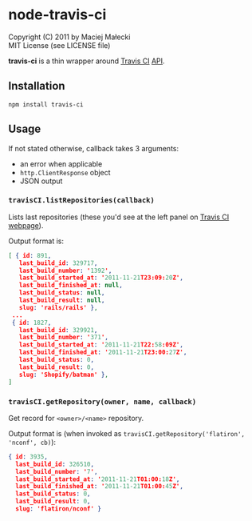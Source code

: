 # node-travis-ci
Copyright (C) 2011 by Maciej Małecki  
MIT License (see LICENSE file)

**travis-ci** is a thin wrapper around [Travis CI](http://travis-ci.org) [API](http://about.travis-ci.org/docs/dev/api/).

## Installation

    npm install travis-ci

## Usage
If not stated otherwise, callback takes 3 arguments:

  * an error when applicable
  * `http.ClientResponse` object
  * JSON output

### `travisCI.listRepositories(callback)`
Lists last repositories (these you'd see at the left panel on
[Travis CI webpage](http://travis-ci.org)).

Output format is:

```json
[ { id: 891,
   last_build_id: 329717,
   last_build_number: '1392',
   last_build_started_at: '2011-11-21T23:09:20Z',
   last_build_finished_at: null,
   last_build_status: null,
   last_build_result: null,
   slug: 'rails/rails' },
 ...
 { id: 1827,
   last_build_id: 329921,
   last_build_number: '371',
   last_build_started_at: '2011-11-21T22:58:09Z',
   last_build_finished_at: '2011-11-21T23:00:27Z',
   last_build_status: 0,
   last_build_result: 0,
   slug: 'Shopify/batman' },
]
```

### `travisCI.getRepository(owner, name, callback)`
Get record for `<owner>/<name>` repository.

Output format is (when invoked as `travisCI.getRepository('flatiron', 'nconf', cb)`):

```json
{ id: 3935,
  last_build_id: 326510,
  last_build_number: '7',
  last_build_started_at: '2011-11-21T01:00:18Z',
  last_build_finished_at: '2011-11-21T01:00:45Z',
  last_build_status: 0,
  last_build_result: 0,
  slug: 'flatiron/nconf' }
```

